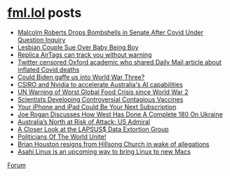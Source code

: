 # [fml.lol](https://fml.lol) posts
<!-- BLOG-POST-LIST:START -->
- [Malcolm Roberts Drops Bombshells in Senate After Covid Under Question Inquiry](https://fml.lol/malcolm-roberts-drops-bombshells-in-senate-after-covid-under-question-inquiry/)
- [Lesbian Couple Sue Over Baby Being Boy](https://fml.lol/lesbian-couple-sue-over-baby-being-boy/)
- [Replica AirTags can track you without warning](https://fml.lol/replica-airtags-can-track-you-without-warning/)
- [Twitter censored Oxford academic who shared Daily Mail article about inflated Covid deaths](https://fml.lol/twitter-censored-oxford-academic-who-shared-daily-mail-article-about-inflated-covid-deaths/)
- [Could Biden gaffe us into World War Three?](https://fml.lol/could-biden-gaffe-us-into-world-war-three/)
- [CSIRO and Nvidia to accelerate Australia&#39;s AI capabilities](https://fml.lol/csiro-and-nvidia-to-accelerate-australias-ai-capabilities/)
- [UN Warning of Worst Global Food Crisis since World War 2](https://fml.lol/un-warning-of-global-food-crisis/)
- [Scientists Developing Controversial Contagious Vaccines](https://fml.lol/scientists-developing-controversial-contagious-vaccines/)
- [Your iPhone and iPad Could Be Your Next Subscription](https://fml.lol/your-iphone-and-ipad-could-be-your-next-subscription/)
- [Joe Rogan Discusses How West Has Done A Complete 180 On Ukraine](https://fml.lol/joe-rogan-exposes-how-west-has-done-a-complete-180-on-corrupt-ukraine/)
- [Australia’s North at Risk of Attack: US Admiral](https://fml.lol/australias-north-at-risk-of-attack-us-admiral/)
- [A Closer Look at the LAPSUS$ Data Extortion Group](https://fml.lol/a-closer-look-at-the-lapsus-data-extortion-group/)
- [Politicians Of The World Unite!](https://fml.lol/politicians-of-the-world-unite/)
- [Brian Houston resigns from Hillsong Church in wake of allegations](https://fml.lol/brian-houston-resigns-from-hillsong-church-in-wake-of-allegations/)
- [Asahi Linux is an upcoming way to bring Linux to new Macs](https://fml.lol/asahi-linux-is-an-upcoming-way-to-bring-linux-to-new-macs/)
<!-- BLOG-POST-LIST:END -->

[Forum](https://forum.fml.lol)
